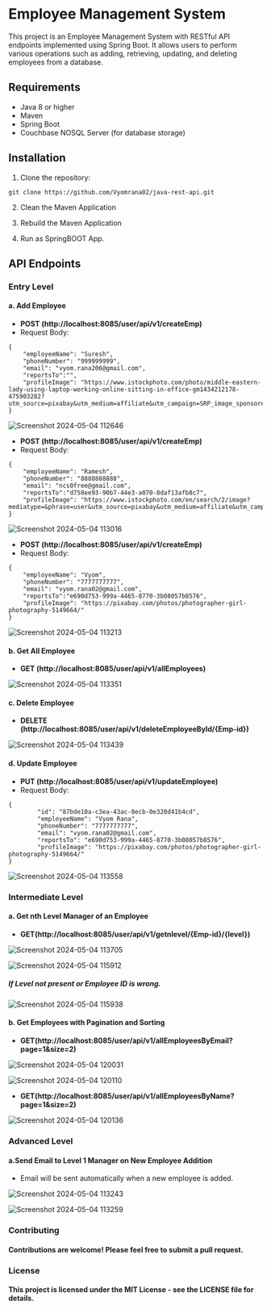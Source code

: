 # Employee Management System

This project is an Employee Management System with RESTful API endpoints implemented using Spring Boot. It allows users to perform various operations such as adding, retrieving, updating, and deleting employees from a database.

## Requirements

- Java 8 or higher
- Maven
- Spring Boot
- Couchbase NOSQL Server (for database storage)

## Installation

1. Clone the repository:

```
git clone https://github.com/Vyomrana02/java-rest-api.git
```

2. Clean the Maven Application

3. Rebuild the Maven Application

4. Run as SpringBOOT App.


   
## API Endpoints

### Entry Level

#### a. Add Employee

- **POST (http://localhost:8085/user/api/v1/createEmp)**
- Request Body:

```
{
    "employeeName": "Suresh",
    "phoneNumber": "999999999",
    "email": "vyom.rana206@gmail.com",
    "reportsTo":"",
    "profileImage": "https://www.istockphoto.com/photo/middle-eastern-lady-using-laptop-working-online-sitting-in-office-gm1434212178-475903282?utm_source=pixabay&utm_medium=affiliate&utm_campaign=SRP_image_sponsored&utm_content=https%3A%2F%2Fpixabay.com%2Fimages%2Fsearch%2Fuser%2F&utm_term=user"
}
```

![Screenshot 2024-05-04 112646](https://github.com/Vyomrana02/java-rest-api/assets/87069619/453279c9-2d62-4e7d-80c0-67f45a172454)


- **POST (http://localhost:8085/user/api/v1/createEmp)**
- Request Body:

```
{
    "employeeName": "Ramesh",
    "phoneNumber": "8888888888",
    "email": "ncs0free@gmail.com",
    "reportsTo":"d758ee93-90b7-44e3-a070-8daf13afb8c7",
    "profileImage": "https://www.istockphoto.com/en/search/2/image?mediatype=&phrase=user&utm_source=pixabay&utm_medium=affiliate&utm_campaign=SRP_image_sponsored&utm_content=https%3A%2F%2Fpixabay.com%2Fimages%2Fsearch%2Fuser%2F&utm_term=user"
}

```

![Screenshot 2024-05-04 113016](https://github.com/Vyomrana02/java-rest-api/assets/87069619/6e526dce-1140-4e53-a85a-84dd614ef789)


- **POST (http://localhost:8085/user/api/v1/createEmp)**
- Request Body:

```
{
    "employeeName": "Vyom",
    "phoneNumber": "7777777777",
    "email": "vyom.rana02@gmail.com",
    "reportsTo":"e690d753-999a-4465-8770-3b08057b8576",
    "profileImage": "https://pixabay.com/photos/photographer-girl-photography-5149664/"
}
```

![Screenshot 2024-05-04 113213](https://github.com/Vyomrana02/java-rest-api/assets/87069619/2ee2719b-afd5-4320-98ee-5f7cc20b55ae)


#### b. Get All Employee
- **GET (http://localhost:8085/user/api/v1/allEmployees)**

![Screenshot 2024-05-04 113351](https://github.com/Vyomrana02/java-rest-api/assets/87069619/a882f21b-cff7-4ab0-82f2-19950170caf3)


#### c. Delete Employee
- **DELETE (http://localhost:8085/user/api/v1/deleteEmployeeById/{Emp-id})**

![Screenshot 2024-05-04 113439](https://github.com/Vyomrana02/java-rest-api/assets/87069619/5b0af922-8506-4630-92a4-9f80fa52e40f)


#### d. Update Employee
- **PUT (http://localhost:8085/user/api/v1/updateEmployee)**
- Request Body:
```
{
        "id": "87bde10a-c3ea-43ac-8ecb-0e320d41b4cd",
        "employeeName": "Vyom Rana",
        "phoneNumber": "7777777777",
        "email": "vyom.rana02@gmail.com",
        "reportsTo": "e690d753-999a-4465-8770-3b08057b8576",
        "profileImage": "https://pixabay.com/photos/photographer-girl-photography-5149664/"
}
```

![Screenshot 2024-05-04 113558](https://github.com/Vyomrana02/java-rest-api/assets/87069619/553ddd3b-3b76-45ef-9ccd-e4b5beedebd3)


### Intermediate Level

#### a. Get nth Level Manager of an Employee
- **GET(http://localhost:8085/user/api/v1/getnlevel/{Emp-id}/{level})**

![Screenshot 2024-05-04 113705](https://github.com/Vyomrana02/java-rest-api/assets/87069619/3ca7ccfa-3020-472b-b732-a3df1e37cfc0)

![Screenshot 2024-05-04 115912](https://github.com/Vyomrana02/java-rest-api/assets/87069619/1f965b41-a4ef-49cc-bc50-49965416fea0)

##### If Level not present or Employee ID is wrong.

![Screenshot 2024-05-04 115938](https://github.com/Vyomrana02/java-rest-api/assets/87069619/e2cb53bd-47e4-473d-a828-6aa7e039fc8a)


#### b. Get Employees with Pagination and Sorting
- **GET(http://localhost:8085/user/api/v1/allEmployeesByEmail?page=1&size=2)**

![Screenshot 2024-05-04 120031](https://github.com/Vyomrana02/java-rest-api/assets/87069619/2c92b5f5-0b91-4f91-aa9f-7bb9d7c739e0)

![Screenshot 2024-05-04 120110](https://github.com/Vyomrana02/java-rest-api/assets/87069619/44fa3a40-8687-49fa-987c-8cef82a0463f)

  
- **GET(http://localhost:8085/user/api/v1/allEmployeesByName?page=1&size=2)**

![Screenshot 2024-05-04 120136](https://github.com/Vyomrana02/java-rest-api/assets/87069619/f25b3cc7-50e1-4a41-b319-59bc1f91668b)


### Advanced Level

#### a.Send Email to Level 1 Manager on New Employee Addition
   - Email will be sent automatically when a new employee is added.
     
![Screenshot 2024-05-04 113243](https://github.com/Vyomrana02/java-rest-api/assets/87069619/0d95f906-2595-4d48-98d4-b831e11bb758)

![Screenshot 2024-05-04 113259](https://github.com/Vyomrana02/java-rest-api/assets/87069619/63f84db3-5b26-4446-b827-57b0df9c3c12)

### Contributing
#### Contributions are welcome! Please feel free to submit a pull request.

### License
#### This project is licensed under the MIT License - see the LICENSE file for details.
